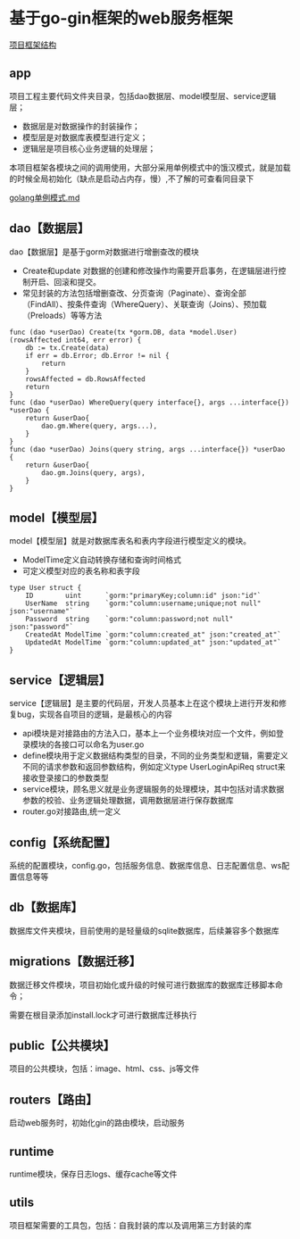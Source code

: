 <!--
 * @Descripttion: 
 * @version: v1.0.0
 * @Author: shahao
 * @Date: 2021-07-23 14:57:19
 * @LastEditors: shahao
 * @LastEditTime: 2021-07-23 16:30:50
-->
# 基于go-gin框架的web服务框架
[项目框架结构](./public/image/ginServerPath.png)
## app 
项目工程主要代码文件夹目录，包括dao数据层、model模型层、service逻辑层；

- 数据层是对数据操作的封装操作；
- 模型层是对数据库表模型进行定义；
- 逻辑层是项目核心业务逻辑的处理层；

本项目框架各模块之间的调用使用，大部分采用单例模式中的饿汉模式，就是加载的时候全局初始化（缺点是启动占内存，慢）,不了解的可查看同目录下

[golang单例模式.md](./golang单例模式.md)

## dao【数据层】
dao【数据层】是基于gorm对数据进行增删查改的模块
- Create和update 对数据的创建和修改操作均需要开启事务，在逻辑层进行控制开启、回滚和提交。
- 常见封装的方法包括增删查改、分页查询（Paginate）、查询全部（FindAll）、按条件查询（WhereQuery）、关联查询（Joins）、预加载（Preloads）等等方法

```
func (dao *userDao) Create(tx *gorm.DB, data *model.User) (rowsAffected int64, err error) {
	db := tx.Create(data)
	if err = db.Error; db.Error != nil {
		return
	}
	rowsAffected = db.RowsAffected
	return
}
func (dao *userDao) WhereQuery(query interface{}, args ...interface{}) *userDao {
	return &userDao{
		dao.gm.Where(query, args...),
	}
}
func (dao *userDao) Joins(query string, args ...interface{}) *userDao {
	return &userDao{
		dao.gm.Joins(query, args),
	}
}
```
## model【模型层】
model【模型层】就是对数据库表名和表内字段进行模型定义的模块。
- ModelTime定义自动转换存储和查询时间格式
- 可定义模型对应的表名称和表字段

```
type User struct {
	ID        uint      `gorm:"primaryKey;column:id" json:"id"`
	UserName  string    `gorm:"column:username;unique;not null" json:"username"`
	Password  string    `gorm:"column:password;not null" json:"password"`
	CreatedAt ModelTime `gorm:"column:created_at" json:"created_at"`
	UpdatedAt ModelTime `gorm:"column:updated_at" json:"updated_at"`
}
```
## service【逻辑层】
service【逻辑层】是主要的代码层，开发人员基本上在这个模块上进行开发和修复bug，实现各自项目的逻辑，是最核心的内容
- api模块是对接路由的方法入口，基本上一个业务模块对应一个文件，例如登录模块的各接口可以命名为user.go
- define模块用于定义数据结构类型的目录，不同的业务类型和逻辑，需要定义不同的请求参数和返回参数结构，例如定义type UserLoginApiReq struct来接收登录接口的参数类型
- service模块，顾名思义就是业务逻辑服务的处理模块，其中包括对请求数据参数的校验、业务逻辑处理数据，调用数据层进行保存数据库
- router.go对接路由,统一定义

## config【系统配置】
系统的配置模块，config.go，包括服务信息、数据库信息、日志配置信息、ws配置信息等等

## db【数据库】
数据库文件夹模块，目前使用的是轻量级的sqlite数据库，后续兼容多个数据库

## migrations【数据迁移】
数据迁移文件模块，项目初始化或升级的时候可进行数据库的数据库迁移脚本命令；

需要在根目录添加install.lock才可进行数据库迁移执行

## public【公共模块】
项目的公共模块，包括：image、html、css、js等文件

## routers【路由】
启动web服务时，初始化gin的路由模块，启动服务

## runtime
runtime模块，保存日志logs、缓存cache等文件

## utils
项目框架需要的工具包，包括：自我封装的库以及调用第三方封装的库